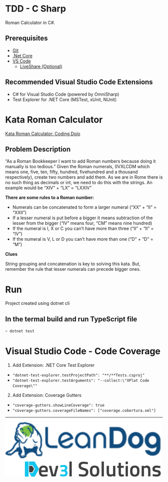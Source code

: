 # TDD - C Sharp

Roman Calculator in C#.

## Prerequisites

- [Git](https://github.com/)
- [.Net Core](https://dotnet.microsoft.com/en-us/download/)
- [VS Code](https://code.visualstudio.com/)
  - [LiveShare (Optional)](https://code.visualstudio.com/learn/collaboration/live-share)

## Recommended Visual Studio Code Extensions

- C# for Visual Studio Code (powered by OmniSharp)
- Test Explorer for .NET Core (MSTest, xUnit, NUnit)


# Kata Roman Calculator

[Kata Roman Calculator: Coding Dojo](https://codingdojo.org/kata/RomanCalculator/)

## Problem Description

“As a Roman Bookkeeper I want to add Roman numbers because doing it manually is too tedious.” Given the Roman numerals, (IVXLCDM which means one, five, ten, fifty, hundred, fivehundred and a thousand respectively), create two numbers and add them. As we are in Rome there is no such thing as decimals or int, we need to do this with the strings. An example would be “XIV” + “LX” = “LXXIV”

**There are some rules to a Roman number:**

- Numerals can be concatenated to form a larger numeral (“XX” + “II” = “XXII”)
- If a lesser numeral is put before a bigger it means subtraction of the lesser from the bigger (“IV” means four, “CM” means nine hundred)
- If the numeral is I, X or C you can’t have more than three (“II” + “II” = “IV”)
- If the numeral is V, L or D you can’t have more than one (“D” + “D” = “M”)

**Clues**

String grouping and concatenation is key to solving this kata. But, remember the rule that lesser numerals can precede bigger ones.


# Run

Project created using dotnet cli

## In the termal build and run TypeScript file

```bash
~ dotnet test
```


# Visual Studio Code - Code Coverage

1. Add Extension: .NET Core Test Explorer
  - `"dotnet-test-explorer.testProjectPath": "**/**Tests.csproj"`
  - `"dotnet-test-explorer.testArguments": "--collect:\"XPlat Code Coverage\""`

2. Add Extension: Coverage Gutters
  - `"coverage-gutters.showLineCoverage": true`
  - `"coverage-gutters.coverageFileNames": ["coverage.cobertura.xml"]`


---

![](/assets/dev3l-solutions-logo-lean-dog.png)
